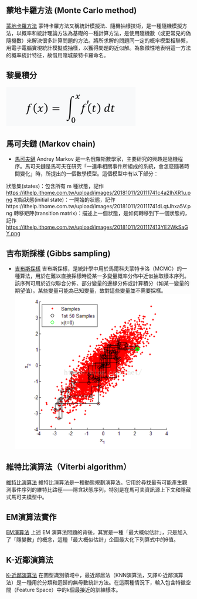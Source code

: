 ## 蒙地卡羅方法 (Monte Carlo method)
[蒙地卡羅方法](https://wiki.mbalib.com/zh-tw/%E8%92%99%E7%89%B9%E5%8D%A1%E7%BD%97%E6%96%B9%E6%B3%95)
蒙特卡羅方法又稱統計模擬法、隨機抽樣技術，是一種隨機模擬方法，以概率和統計理論方法為基礎的一種計算方法，是使用隨機數（或更常見的偽隨機數）來解決很多計算問題的方法。將所求解的問題同一定的概率模型相聯繫，用電子電腦實現統計模擬或抽樣，以獲得問題的近似解。為象徵性地表明這一方法的概率統計特征，故借用賭城蒙特卡羅命名。
## 黎曼積分
![p](https://github.com/zxc21949049/ai109b/blob/main/pp/ppw1601.png)
## 馬可夫鏈 (Markov chain)
* [馬可夫鏈](https://ithelp.ithome.com.tw/articles/10200869)
Andrey Markov 是一名俄羅斯數學家，主要研究的興趣是隨機程序。馬可夫鏈是馬可夫在研究「一連串相關事件所組成的系統，會怎麼隨著時間變化」時，所提出的一個數學模型。這個模型中有以下部分：

狀態集(states)：包含所有 m 種狀態，記作 https://ithelp.ithome.com.tw/upload/images/20181011/20111741c4a2IhXR1u.png
初始狀態(initial state)：一開始的狀態，記作https://ithelp.ithome.com.tw/upload/images/20181011/20111741dLqtJhxa5V.png
轉移矩陣(transition matrix)：描述上一個狀態，是如何轉移到下一個狀態的，記作 https://ithelp.ithome.com.tw/upload/images/20181011/201117413YE2WkSaGY.png

## 吉布斯採樣 (Gibbs sampling)
* [吉布斯採樣](https://blog.csdn.net/zb1165048017/article/details/51778694)
吉布斯採樣，是統計學中用於馬爾科夫蒙特卡洛（MCMC）的一種算法，用於在難以直接採樣時從某一多變量概率分佈中近似抽取樣本序列。該序列可用於近似聯合分佈、部分變量的邊緣分佈或計算積分（如某一變量的期望值）。某些變量可能為已知變量，故對這些變量並不需要採樣。
![p](https://github.com/zxc21949049/ai109b/blob/main/pp/ppw1602.png)
## 維特比演算法（Viterbi algorithm）
[維特比演算法](https://zh.wikipedia.org/wiki/%E7%BB%B4%E7%89%B9%E6%AF%94%E7%AE%97%E6%B3%95)
維特比演算法是一種動態規劃演算法。它用於尋找最有可能產生觀測事件序列的維特比路徑——隱含狀態序列，特別是在馬可夫資訊源上下文和隱藏式馬可夫模型中。


## EM演算法實作
[EM演算法](https://programmermedia.org/root/%E9%99%B3%E9%8D%BE%E8%AA%A0/%E8%AA%B2%E7%A8%8B/%E4%BA%BA%E5%B7%A5%E6%99%BA%E6%85%A7/06-learn/05-em/em.md)
上述 EM 演算法問題的背後，其實是一種「最大概似估計」，只是加入了「隱變數」的概念，這種「最大概似估計」企圖最大化下列算式中的θ值。

## K-近鄰演算法
[K-近鄰演算法](https://zh.wikipedia.org/wiki/K-%E8%BF%91%E9%82%BB%E7%AE%97%E6%B3%95)
在圖型識別領域中，最近鄰居法（KNN演算法，又譯K-近鄰演算法）是一種用於分類和迴歸的無母數統計方法。在這兩種情況下，輸入包含特徵空間（Feature Space）中的k個最接近的訓練樣本。